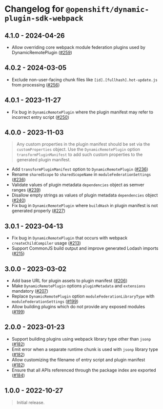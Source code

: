 # Changelog for `@openshift/dynamic-plugin-sdk-webpack`

## 4.1.0 - 2024-04-26

- Allow overriding core webpack module federation plugins used by DynamicRemotePlugin ([#259])

## 4.0.2 - 2024-03-05

- Exclude non-user-facing chunk files like `[id].[fullhash].hot-update.js` from processing ([#256])

## 4.0.1 - 2023-11-27

- Fix bug in `DynamicRemotePlugin` where the plugin manifest may refer to incorrect entry script ([#250])

## 4.0.0 - 2023-11-03

> Any custom properties in the plugin manifest should be set via the `customProperties` object.
> Use the `DynamicRemotePlugin` option `transformPluginManifest` to add such custom properties
> to the generated plugin manifest.

- Add `transformPluginManifest` option to `DynamicRemotePlugin` ([#236])
- Rename `sharedScope` to `sharedScopeName` in `moduleFederationSettings` ([#236])
- Validate values of plugin metadata `dependencies` object as semver ranges ([#239])
- Disallow empty strings as values of plugin metadata `dependencies` object ([#240])
- Fix bug in `DynamicRemotePlugin` where `buildHash` in plugin manifest is not generated properly ([#227])

## 3.0.1 - 2023-04-13

- Fix bug in `DynamicRemotePlugin` that occurs with webpack `createChildCompiler` usage ([#213])
- Support CommonJS build output and improve generated Lodash imports ([#215])

## 3.0.0 - 2023-03-02

- Add base URL for plugin assets to plugin manifest ([#206])
- Make `DynamicRemotePlugin` options `pluginMetadata` and `extensions` mandatory ([#207])
- Replace `DynamicRemotePlugin` option `moduleFederationLibraryType` with `moduleFederationSettings` ([#199])
- Allow building plugins which do not provide any exposed modules ([#199])

## 2.0.0 - 2023-01-23

- Support building plugins using webpack library type other than `jsonp` ([#182])
- Emit error when a separate runtime chunk is used with `jsonp` library type ([#182])
- Allow customizing the filename of entry script and plugin manifest ([#182])
- Ensure that all APIs referenced through the package index are exported ([#184])

## 1.0.0 - 2022-10-27

> Initial release.

[#182]: https://github.com/openshift/dynamic-plugin-sdk/pull/182
[#184]: https://github.com/openshift/dynamic-plugin-sdk/pull/184
[#199]: https://github.com/openshift/dynamic-plugin-sdk/pull/199
[#206]: https://github.com/openshift/dynamic-plugin-sdk/pull/206
[#207]: https://github.com/openshift/dynamic-plugin-sdk/pull/207
[#213]: https://github.com/openshift/dynamic-plugin-sdk/pull/213
[#215]: https://github.com/openshift/dynamic-plugin-sdk/pull/215
[#227]: https://github.com/openshift/dynamic-plugin-sdk/pull/227
[#236]: https://github.com/openshift/dynamic-plugin-sdk/pull/236
[#239]: https://github.com/openshift/dynamic-plugin-sdk/pull/239
[#240]: https://github.com/openshift/dynamic-plugin-sdk/pull/240
[#250]: https://github.com/openshift/dynamic-plugin-sdk/pull/250
[#256]: https://github.com/openshift/dynamic-plugin-sdk/pull/256
[#259]: https://github.com/openshift/dynamic-plugin-sdk/pull/259
